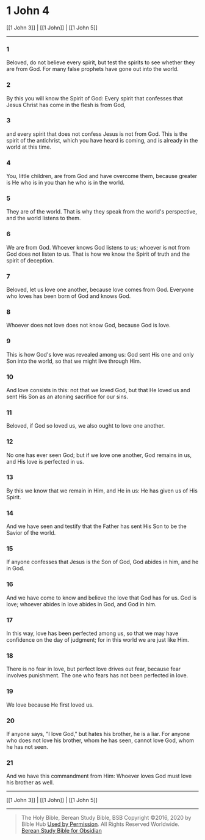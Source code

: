 # 1 John 4

[[1 John 3]] | [[1 John]] | [[1 John 5]]

---

### 1
Beloved, do not believe every spirit, but test the spirits to see whether they are from God. For many false prophets have gone out into the world.

### 2
By this you will know the Spirit of God: Every spirit that confesses that Jesus Christ has come in the flesh is from God,

### 3
and every spirit that does not confess Jesus is not from God. This is the spirit of the antichrist, which you have heard is coming, and is already in the world at this time.

### 4
You, little children, are from God and have overcome them, because greater is He who is in you than he who is in the world.

### 5
They are of the world. That is why they speak from the world's perspective, and the world listens to them.

### 6
We are from God. Whoever knows God listens to us; whoever is not from God does not listen to us. That is how we know the Spirit of truth and the spirit of deception.

### 7
Beloved, let us love one another, because love comes from God. Everyone who loves has been born of God and knows God.

### 8
Whoever does not love does not know God, because God is love.

### 9
This is how God's love was revealed among us: God sent His one and only Son into the world, so that we might live through Him.

### 10
And love consists in this: not that we loved God, but that He loved us and sent His Son as an atoning sacrifice for our sins.

### 11
Beloved, if God so loved us, we also ought to love one another.

### 12
No one has ever seen God; but if we love one another, God remains in us, and His love is perfected in us.

### 13
By this we know that we remain in Him, and He in us: He has given us of His Spirit.

### 14
And we have seen and testify that the Father has sent His Son to be the Savior of the world.

### 15
If anyone confesses that Jesus is the Son of God, God abides in him, and he in God.

### 16
And we have come to know and believe the love that God has for us. God is love; whoever abides in love abides in God, and God in him.

### 17
In this way, love has been perfected among us, so that we may have confidence on the day of judgment; for in this world we are just like Him.

### 18
There is no fear in love, but perfect love drives out fear, because fear involves punishment. The one who fears has not been perfected in love.

### 19
We love because He first loved us.

### 20
If anyone says, "I love God," but hates his brother, he is a liar. For anyone who does not love his brother, whom he has seen, cannot love God, whom he has not seen.

### 21
And we have this commandment from Him: Whoever loves God must love his brother as well.

---

[[1 John 3]] | [[1 John]] | [[1 John 5]]

---

> The Holy Bible, Berean Study Bible, BSB
> Copyright &copy;2016, 2020 by Bible Hub
> [Used by Permission](https://berean.bible/terms.htm). All Rights Reserved Worldwide.
> [Berean Study Bible for Obsidian](https://github.com/gapmiss/berean-study-bible-for-obsidian)

